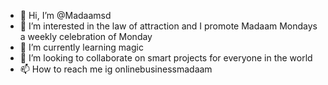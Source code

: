 - 👋 Hi, I’m @Madaamsd
- 👀 I’m interested in the law of attraction and I promote Madaam Mondays a weekly celebration of Monday
- 🌱 I’m currently learning magic
- 💞️ I’m looking to collaborate on smart projects for everyone in the world 
- 📫 How to reach me ig onlinebusinessmadaam 

<!---
Madaamsd/Madaamsd is a ✨ special ✨ repository because its `README.md` (this file) appears on your GitHub profile.
You can click the Preview link to take a look at your changes.
--->
